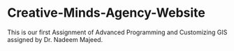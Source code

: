 # Creative-Minds-Agency-Website
This is our first Assignment of Advanced Programming and Customizing GIS assigned by Dr. Nadeem Majeed. 
